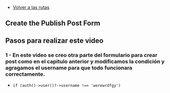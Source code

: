 - [Volver a las rutas](/Readme.md)

## Create the Publish Post Form 

## Pasos para realizar este video

### 1 - En este video se creo otra parte del formulario para crear post como en el capitulo anterior y modificamos la condición y agragamos el username para que todo funcionara correctamente.

 -  `if (auth()->user()?->username !== 'werewrdfgy') `

 
